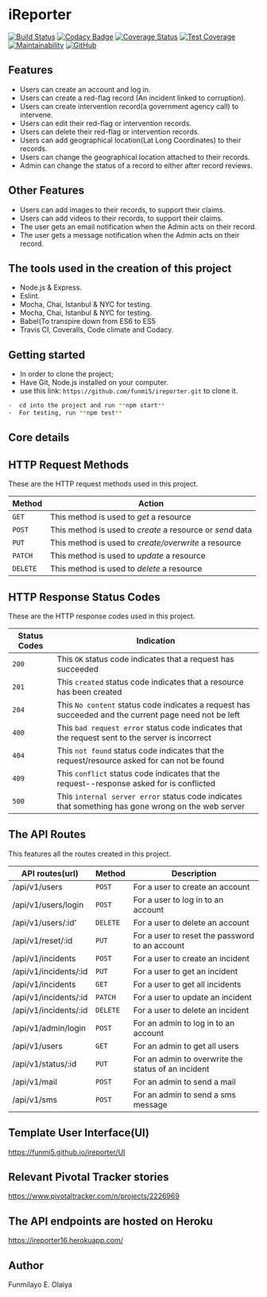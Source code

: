 # iReporter

[![Build Status](https://travis-ci.org/funmi5/ireporter.svg?branch=develop)](https://travis-ci.org/funmi5/ireporter)
[![Codacy Badge](https://api.codacy.com/project/badge/Grade/50122e27e00948b38339148c9e34b8af)](https://app.codacy.com/app/funmi5/ireporter?utm_source=github.com&utm_medium=referral&utm_content=funmi5/ireporter&utm_campaign=Badge_Grade_Dashboard)
[![Coverage Status](https://coveralls.io/repos/github/funmi5/ireporter/badge.svg?branch=servertests)](https://coveralls.io/github/funmi5/ireporter?branch=servertests)
[![Test Coverage](https://api.codeclimate.com/v1/badges/6b7413f480f9c9ad5b04/test_coverage)](https://codeclimate.com/github/funmi5/ireporter/test_coverage)
[![Maintainability](https://api.codeclimate.com/v1/badges/6b7413f480f9c9ad5b04/maintainability)](https://codeclimate.com/github/funmi5/ireporter/maintainability)
[![GitHub](https://img.shields.io/github/license/funmi5/ireporter.svg?style=popout)](https://github.com/funmi5/ireporter/blob/develop/LICENSE)

## Features

- Users can create an account and log in.
- Users can create a red-flag record (An incident linked to corruption).
- Users can create intervention record(a government agency call) to intervene.
- Users can edit their red-flag or intervention records.  
- Users can delete their red-flag or intervention records.
- Users can add geographical location(Lat Long Coordinates) to their records.
- Users can change the geographical location attached to their records.
- Admin can change the status of a record to either after record reviews.

## Other Features

- Users can add images to their records, to support their claims.
- Users can add videos to their records, to support their claims.
- The user gets an email notification when the Admin acts on their record.
- The user gets a message notification when the Admin acts on their record.

## The tools used in the creation of this project

- Node.js & Express.
- Eslint.
- Mocha, Chai, Istanbul & NYC for testing.
- Mocha, Chai, Istanbul & NYC for testing.
- Babel(To transpire down from ES6 to ES5
- Travis CI, Coveralls, Code climate and Codacy.

## Getting started

- In order to clone the project;
- Have Git, Node.js installed on your computer.
- use this link: ```https://github.com/funmi5/ireporter.git``` to clone it.

```bash
-  cd into the project and run **npm start**
-  For testing, run **npm test**
```

## Core details

## HTTP Request Methods

These are the HTTP request methods used in this project.

| Method   | Action                                                      |
|---       | ---                                                         |
| `GET`    | This method is used to *get* a resource                     |
| `POST`   | This method is used to *create* a resource or *send* data   |
| `PUT`    | This method is used to *create/overwrite* a resource        |
| `PATCH`  | This method is used to *update* a resource                  |
| `DELETE` | This method is used to *delete* a resource                  |

## HTTP Response Status Codes

These are the HTTP response codes used in this project.

| Status Codes | Indication                                                                                            |
|   ---        | ---                                                                                                   |
|  `200`       | This `OK` status code indicates that a request has succeeded                                          |
|  `201`       | This `created` status code indicates that a resource has been created                                 |
|  `204`       | This `No content` status code indicates a request has succeeded and the current page need not be left |
|  `400`       | This `bad request error` status code indicates that the request sent to the server is incorrect       |
|  `404`       | This `not found` status code indicates that the request/resource asked for can not be found           |
|  `409`       | This `conflict` status code indicates that the request--response asked for is conflicted              |
|  `500`       | This `internal server error` status code indicates that something has gone wrong on the web server    |

## The API Routes

This features all the routes created in this project.

| API routes(url)       | Method   | Description                                         |
| ---                   | ---      | ---                                                 |
| /api/v1/users         | `POST`   |  For a user to create an account                    |
| /api/v1/users/login   | `POST`   | For a user to log in to an account                  |
| /api/v1/users/:id'    | `DELETE` | For a user to delete an account                     |
| /api/v1/reset/:id     | `PUT`    | For a user to reset the password to an account      |
| /api/v1/incidents     | `POST`   | For a user to create an incident                    |
| /api/v1/incidents/:id | `PUT`    | For a user to get an incident                       |
| /api/v1/incidents     | `GET`    | For a user to get all incidents                     |
| /api/v1/incidents/:id | `PATCH`  | For a user to update an incident                    |
| /api/v1/incidents/:id | `DELETE` | For a user to delete an incident                    |
| /api/v1/admin/login   | `POST`   | For an admin to log in to an account                |
| /api/v1/users         | `GET`    | For an admin to get all users                       |
| /api/v1/status/:id    | `PUT`    | For an admin to overwrite the status of an incident |
| /api/v1/mail          | `POST`   | For an admin to send a mail                         |
| /api/v1/sms           | `POST`   | For an admin to send a sms message                  |

## Template User Interface(UI)

<https://funmi5.github.io/ireporter/UI>

## Relevant Pivotal Tracker stories

<https://www.pivotaltracker.com/n/projects/2226969>

## The API endpoints are hosted on Heroku

<https://ireporter16.herokuapp.com/>

## Author

Funmilayo E. Olaiya
